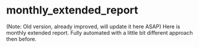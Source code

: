 # monthly_extended_report
(Note: Old version, already improved, will update it here ASAP) Here is monthly extended report. Fully automated with a little bit different approach then before.
